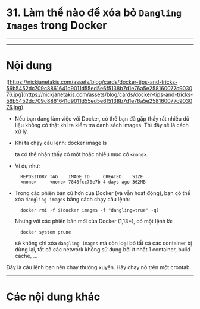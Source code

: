 # 31. Làm thế nào để xóa bỏ `Dangling Images` trong Docker

____
____

# <a name="content">Nội dung</a>

![https://nickjanetakis.com/assets/blog/cards/docker-tips-and-tricks-56b5452dc709c8861641d9011d55ed5e6f5138b7d1e76a5e258160077c903076.jpg](https://nickjanetakis.com/assets/blog/cards/docker-tips-and-tricks-56b5452dc709c8861641d9011d55ed5e6f5138b7d1e76a5e258160077c903076.jpg)

- Nếu bạn đang làm việc với Docker, có thể bạn đã gặp thấy rất nhiều dữ liệu không có thật khi ta kiểm tra danh sách images. Thì đây sẽ là cách xử lý.

- Khi ta chạy câu lệnh:
        docker image ls
        
    ta có thể nhận thấy có một hoặc nhiều mục có `<none>`.

- Ví dụ như:
        
        REPOSITORY TAG    IMAGE ID     CREATED    SIZE
        <none>     <none> 7848fcc70e7b 4 days ago 362MB 
        
        
- Trong các phiên bản cũ hơn của Docker (và vẫn hoạt động), bạn có thể xóa `dangling images` bằng cách chạy câu lệnh:

        docker rmi -f $(docker images -f "dangling=true" -q)

    Nhưng với các phiên bản mới của Docker (1,13+), có một lệnh là:
    
        docker system prune
        
    sẽ không chỉ xóa `dangling images` mà còn loại bỏ tất cả các container bị dừng lại, tất cả các network không sử dụng bởi ít nhất 1 container, build cache, ...

Đây là câu lệnh bạn nên chạy thường xuyên. Hãy chạy nó trên một crontab.

____

# <a name="content-others">Các nội dung khác</a>
